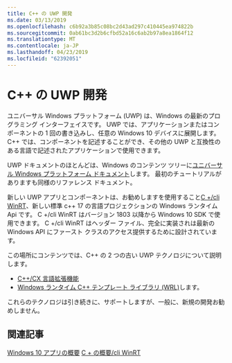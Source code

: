 ```yaml
---
title: C++ の UWP 開発
ms.date: 03/13/2019
ms.openlocfilehash: c6b92a3b85c08bc2d43ad297c410445ea974822b
ms.sourcegitcommit: 0ab61bc3d2b6cfbd52a16c6ab2b97a8ea1864f12
ms.translationtype: MT
ms.contentlocale: ja-JP
ms.lasthandoff: 04/23/2019
ms.locfileid: "62392051"
---
```

# <a name="uwp-development-with-c"></a>C++ の UWP 開発

ユニバーサル Windows プラットフォーム (UWP) は、Windows の最新のプログラミング インターフェイスです。 UWP では、アプリケーションまたはコンポーネントの 1 回の書き込みし、任意の Windows 10 デバイスに展開します。 C++ では、コンポーネントを記述することができ、その他の UWP と互換性のある言語で記述されたアプリケーションで使用できます。

UWP ドキュメントのほとんどは、Windows のコンテンツ ツリーに[ユニバーサル Windows プラットフォーム ドキュメント](/windows/uwp/)します。 最初のチュートリアルがありますも同様のリファレンス ドキュメント。 

新しい UWP アプリとコンポーネントは、お勧めしますを使用すること[C +/cli WinRT](/windows/uwp/cpp-and-winrt-apis/)、新しい標準 c++ 17 の言語プロジェクションの Windows ランタイム Api です。 C +/cli WinRT はバージョン 1803 以降から Windows 10 SDK で使用できます。 C +/cli WinRT はヘッダー ファイル、完全に実装されは最新の Windows API にファースト クラスのアクセス提供するために設計されています。

この場所にコンテンツでは、C++ の 2 つの古い UWP テクノロジについて説明します。

- [ C++/CX 言語拡張機能](visual-c-language-reference-c-cx.md)
- [Windows ランタイム C++ テンプレート ライブラリ (WRL)](../windows/windows-runtime-cpp-template-library-wrl.md)します。

これらのテクノロジは引き続きに、サポートしますが、一般に、新規の開発お勧めしません。

## <a name="related-articles"></a>関連記事
[Windows 10 アプリの概要](/windows/uwp/get-started/)
[C + の概要/cli WinRT](/windows/uwp/cpp-and-winrt-apis/get-started)
